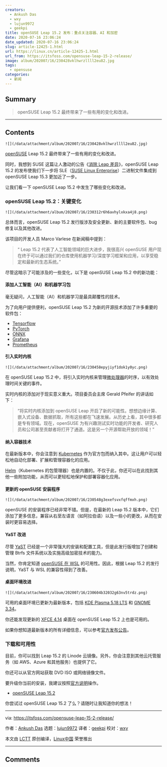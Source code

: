 ```yaml
---
creators:
  - Ankush Das
  - wxy
  - lujun9972
  - geekpi
title: openSUSE Leap 15.2 发布：重点关注容器、AI 和加密
date: 2020-07-16 23:06:24
date_updated: 2020-07-16 23:06:24
slug: article-12425-1.html
url: https://linux.cn/article-12425-1.html
url_from: https://itsfoss.com/opensuse-leap-15-2-release/
image: album/202007/16/230428vklhwrzllll2eu82.jpg
tags:
  - opensuse
categories:
  - 新闻
---
```


## Summary

> openSUSE Leap 15.2 最终带来了一些有用的变化和改进。

***

<!-- more -->

## Contents

`![](/data/attachment/album/202007/16/230428vklhwrzllll2eu82.jpg)`

[openSUSE](https://www.opensuse.org/) Leap 15.2 最终带来了一些有用的变化和改进。

同时，我想到 SUSE 这篇让人激动的公告《[消除 Leap 差异](https://www.suse.com/c/sle-15-sp2-schedule-and-closing-the-opensuse-leap-gap/)》，openSUSE Leap 15.2 的发布使我们下一步将 SLE（[SUSE Linux Enterprise](https://www.suse.com/)）二进制文件集成到 openSUSE Leap 15.3 更加近了一步。

让我们看一下 openSUSE Leap 15.2 中发生了哪些变化和改进。

### openSUSE Leap 15.2：关键变化

`![](/data/attachment/album/202007/16/230312r6h6avhylxkxa4j8.png)`

总体而言，openSUSE Leap 15.2 发行版涉及安全更新、新的主要软件包、bug 修复以及其他改进。

该项目的开发人员 Marco Varlese 在新闻稿中提到：

> 
> “ Leap 15.2 代表了人工智能领域的巨大进步，我很高兴 openSUSE 用户现在终于可以通过我们的仓库使用机器学习/深度学习框架和应用，以享受稳定和最新的生态系统。”
> 
> 
> 

尽管这暗示了可能涉及的一些变化，以下是 openSUSE Leap 15.2 中的新功能：

#### 添加人工智能（AI）和机器学习包

毫无疑问，人工智能（AI）和机器学习是最具颠覆性的技术。

为了向用户提供便利，openSUSE Leap 15.2 为新的开源技术添加了许多重要的软件包：

* [Tensorflow](https://www.tensorflow.org)
* [PyTorch](https://pytorch.org)
* [ONNX](https://onnx.ai)
* [Grafana](https://grafana.com)
* [Prometheus](https://prometheus.io/docs/introduction/overview/)

#### 引入实时内核

`![](/data/attachment/album/202007/16/230458epyjiyf1dok1y0yc.png)`

在 openSUSE Leap 15.2 中，将引入实时内核来管理[微处理器](https://en.wikipedia.org/wiki/Microprocessor)的时序，以有效处理时间关键的事件。

实时内核的添加对于现实意义重大。项目委员会主席 Gerald Pfeifer 的讲话如下：

> 
> “将实时内核添加到 openSUSE Leap 开启了新的可能性。想想边缘计算、嵌入式设备、数据抓取，所有这些都在飞速发展。从历史上看，其中很多都是专有领域。现在，openSUSE 为有兴趣测试实时功能的开发者、研究人员和公司甚至贡献者将打开了通道。这是另一个开源帮助开放的领域！”
> 
> 
> 

#### 纳入容器技术

在最新版本中，你会注意到 [Kubernetes](https://kubernetes.io) 作为官方包而纳入其中。这让用户可以轻松地自动化部署、扩展和管理容器化的应用。

[Helm](https://helm.sh)（Kubernetes 的包管理器）也是内置的。不仅于此，你还可以在此找到其他一些附加功能，从而可以更轻松地保护和部署容器化应用。

#### 更新的 openSUSE 安装程序

`![](/data/attachment/album/202007/16/230548g3exefsvxfqffmxh.png)`

openSUSE 的安装程序已经非常不错。但是，在最新的 Leap 15.2 版本中，它们添加了更多信息，兼容从右至左语言（如阿拉伯语）以及一些小的更改，从而在安装时更容易选择。

#### YaST 改进

尽管 [YaST](https://yast.opensuse.org/) 已经是一个非常强大的安装和配置工具，但是此发行版增加了创建和管理 Btrfs 文件系统以及实施高级加密技术的能力。

当然，你肯定知道 [openSUSE 在 WSL](https://itsfoss.com/opensuse-bash-on-windows/) 的可用性。因此，根据 Leap 15.2 的发行说明，YaST 与 WSL 的兼容性得到了改善。

#### 桌面环境改进

`![](/data/attachment/album/202007/16/230604b32032g63nv5trdz.png)`

可用的桌面环境已更新为最新版本，包括 [KDE Plasma 5.18 LTS](https://itsfoss.com/kde-plasma-5-18-release/) 和 [GNOME 3.34](https://itsfoss.com/gnome-3-34-release/)。

你还能发现更新的 [XFCE 4.14](https://www.xfce.org/about/news/?post=1565568000) 桌面在 openSUSE Leap 15.2 上也是可用的。

如果你想知道最新版本的所有详细信息，可以参考[官方发布公告](https://en.opensuse.org/Release_announcement_15.2)。

### 下载和可用性

目前，你可以找到 Leap 15.2 的 Linode 云镜像。另外，你会注意到其他云托管服务（如 AWS、Azure 和其他服务）也提供了它。

你还可以从官方网站获取 DVD ISO 或网络镜像文件。

要升级你当前的安装，我建议按照[官方说明](https://en.opensuse.org/SDB:System_upgrade)操作。

* [openSUSE Leap 15.2](https://software.opensuse.org/distributions/leap)

你尝试过 openSUSE Leap 15.2 了么？请随时让我知道你的想法！

---

via: <https://itsfoss.com/opensuse-leap-15-2-release/>

作者：[Ankush Das](https://itsfoss.com/author/ankush/) 选题：[lujun9972](https://github.com/lujun9972) 译者：[geekpi](https://github.com/geekpi) 校对：[wxy](https://github.com/wxy)

本文由 [LCTT](https://github.com/LCTT/TranslateProject) 原创编译，[Linux中国](https://linux.cn/) 荣誉推出

***

## Comments
